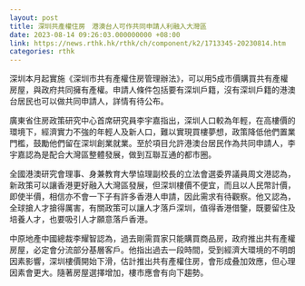 ```yaml
---
layout: post
title: 深圳共產權住房　港澳台人可作共同申請人利融入大灣區
date: 2023-08-14 09:26:03.000000000 +08:00
link: https://news.rthk.hk/rthk/ch/component/k2/1713345-20230814.htm
categories: rthk
---
```


深圳本月起實施《深圳市共有產權住房管理辦法》，可以用5成市價購買共有產權房屋，與政府共同擁有產權。申請人條件包括要有深圳戶籍，沒有深圳戶籍的港澳台居民也可以做共同申請人，詳情有待公布。

廣東省住房政策研究中心首席研究員李宇嘉指出，深圳人口較為年輕，在高樓價的環境下，經濟實力不強的年輕人及新人口，難以實現買樓夢想，政策降低他們置業門檻，鼓勵他們留在深圳創業就業。至於項目允許港澳台居民作為共同申請人，李宇嘉認為是配合大灣區整體發展，做到互聯互通的都市圈。

全國港澳研究會理事、身兼教育大學協理副校長的立法會選委界議員周文港認為，新政策可以讓香港更好融入大灣區發展，但深圳樓價不便宜，而且以人民幣計價，即使半價，相信亦不會一下子有許多香港人申請，因此需求有待觀察。他又認為，全球搶人才搶得厲害，有關政策可以讓人才落戶深圳，值得香港借鑒，既要留住及培養人才，也要吸引人才願意落戶香港。

中原地產中國總裁李耀智認為，過去剛需買家只能購買商品房，政府推出共有產權房屋，必定會分流部分基層客戶。他指出過去一段時間，受到經濟大環境的不明朗因素影響，深圳樓價開始下滑，估計推出共有產權住房，會形成叠加效應，但心理因素會更大。隨著房屋選擇增加，樓市應會有向下趨勢。
